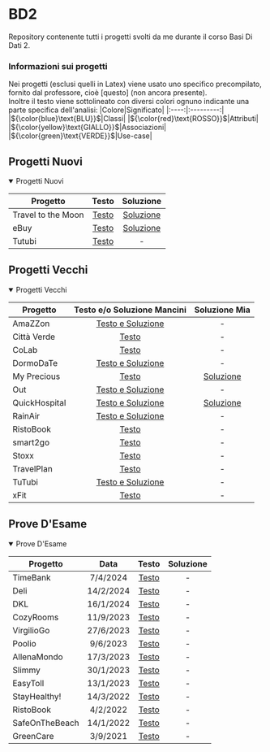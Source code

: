 # BD2
Repository contenente tutti i progetti svolti da me durante il corso Basi Di Dati 2.
### Informazioni sui progetti
Nei progetti (esclusi quelli in Latex) viene usato uno specifico precompilato, fornito dal professore, cioè [questo] (non ancora presente).<br>
Inoltre il testo viene sottolineato con diversi colori ognuno indicante una parte specifica dell'analisi:
|Colore|Significato|
|:----:|:---------:|
|${\color{blue}\text{BLU}}$|Classi|
|${\color{red}\text{ROSSO}}$|Attributi|
|${\color{yellow}\text{GIALLO}}$|Associazioni|
|${\color{green}\text{VERDE}}$|Use-case|

## Progetti Nuovi

<details open>

<summary>Progetti Nuovi</summary>

|Progetto|Testo|Soluzione|
|--------|:---:|:-------:|
|Travel to the Moon|[Testo](../../raw/main/ProgettiNuovi/1-Travel%20to%20the%20Moon/Travel%20to%20the%20Moon%20-%20Testo.pdf)|[Soluzione](../../raw/main/ProgettiNuovi/1-Travel%20to%20the%20Moon/Travel%20to%20the%20Moon.pdf)|
|eBuy|[Testo](../../raw/main/ProgettiNuovi/2-eBuy/eBuy%20-%20Testo.pdf)|[Soluzione](../../raw/main/ProgettiNuovi/2-eBuy/eBuy.pdf)|
|Tutubi|[Testo](../../raw/main/ProgettiNuovi/3-Tutubi/Tutubi%20-%20Testo.pdf)|-|

</details>

## Progetti Vecchi

<details open>

<summary>Progetti Vecchi</summary>

|Progetto|Testo e/o Soluzione Mancini|Soluzione Mia|
|--------|:-----------------------:|:-------------------:|
|AmaZZon|[Testo e Soluzione](../../raw/main/ProgettiVecchi/AmaZZon/AmaZZon%20-%20Testo%20e%20Soluzione.pdf)|-|
|Città Verde|[Testo](../../raw/main/ProgettiVecchi/Città%20Verde/Città%20Verde%20-%20Testo.pdf)|-|
|CoLab|[Testo](../../raw/main/ProgettiVecchi/CoLab/CoLab%20-%20Testo.pdf)|-|
|DormoDaTe|[Testo e Soluzione](../../raw/main/ProgettiVecchi/DormoDaTe/DormoDaTe%20-%20Testo%20e%20Soluzione.pdf)|-|
|My Precious|[Testo](../../raw/main/ProgettiVecchi/My%20Precious/My%20Precious%20-%20Testo.pdf)|[Soluzione](../../raw/main/ProgettiVecchi/My%20Precious/My%20Precious.pdf)|
|Out|[Testo e Soluzione](../../raw/main/ProgettiVecchi/Out/Out%20-%20Testo%20e%20Soluzione.pdf)|-|
|QuickHospital|[Testo e Soluzione](../../raw/main/ProgettiVecchi/QuickHospital/QuickHospital%20-%20Testo%20e%20Soluzione.pdf)|[Soluzione](../../raw/main/ProgettiVecchi/QuickHospital/QuickHospital.pdf)|
|RainAir|[Testo e Soluzione](../../raw/main/ProgettiVecchi/RainAir/RainAir%20-%20Testo%20e%20Soluzione.pdf)|-|
|RistoBook|[Testo](../../raw/main/ProgettiVecchi/RistoBook/RistoBook%20-%20Testo.pdf)|-|
|smart2go|[Testo](../../raw/main/ProgettiVecchi/smart2go/smart2go%20-%20Testo.pdf)|-|
|Stoxx|[Testo](../../raw/main/ProgettiVecchi/Stoxx/Stoxx%20-%20Testo.pdf)|-|
|TravelPlan|[Testo](../../raw/main/ProgettiVecchi/TravelPlan/TravelPlan%20-%20Testo.pdf)|-|
|TuTubi|[Testo e Soluzione](../../raw/main/ProgettiVecchi/TuTubi/TuTubi%20-%20Testo%20e%20Soluzione.pdf)|-|
|xFit|[Testo](../../raw/main/ProgettiVecchi/xFit/xFit%20-%20Testo.pdf)|-|

</details>

## Prove D'Esame

<details open>

<summary>Prove D'Esame</summary>

|Progetto|Data|Testo|Soluzione|
|--------|:----:|:---:|:-------:|
|TimeBank|7/4/2024|[Testo](../../raw/main/ProveD'Esame/2024-4-7-TimeBank/TimeBank%20-%20Testo.pdf)|-|
|Deli|14/2/2024|[Testo](../../raw/main/ProveD'Esame/2024-2-14-Deli/Deli%20-%20Testo.pdf)|-|
|DKL|16/1/2024|[Testo](../../raw/main/ProveD'Esame/2024-1-16-DKL/DKL%20-%20Testo.pdf)|-|
|CozyRooms|11/9/2023|[Testo](../../raw/main/ProveD'Esame/2023-9-11-CozyRooms/CozyRooms%20-%20Testo.pdf)|-|
|VirgilioGo|27/6/2023|[Testo](../../raw/main/ProveD'Esame/2023-6-27-VirgilioGo/VirgilioGo%20-%20Testo.pdf)|-|
|Poolio|9/6/2023|[Testo](../../raw/main/ProveD'Esame/2023-6-9-Poolio/Poolio%20-%20Testo.pdf)|-|
|AllenaMondo|17/3/2023|[Testo](../../raw/main/ProveD'Esame/2023-3-17-AllenaMondo/AllenaMondo%20-%20Testo.pdf)|-|
|Slimmy|30/1/2023|[Testo](../../raw/main/ProveD'Esame/2023-1-30-Slimmy/Slimmy%20-%20Testo.pdf)|-|
|EasyToll|13/1/2023|[Testo](../../raw/main/ProveD'Esame/2023-1-13-EasyToll/EasyToll%20-%20Testo.pdf)|-|
|StayHealthy!|14/3/2022|[Testo](../../raw/main/ProveD'Esame/2022-3-14-StayHealthy!/StayHealthy!%20-%20Testo.pdf)|-|
|RistoBook|4/2/2022|[Testo](../../raw/main/ProveD'Esame/2022-2-4-RistoBook/RistoBook%20-%20Testo.pdf)|-|
|SafeOnTheBeach|14/1/2022|[Testo](../../raw/main/ProveD'Esame/2022-1-14-SafeOnTheBeach/SafeOnTheBeach%20-%20Testo.pdf)|-|
|GreenCare|3/9/2021|[Testo](../../raw/main/ProveD'Esame/2021-9-3-GreenCare/GreenCare%20-%20Testo.pdf)|-|

</details>

